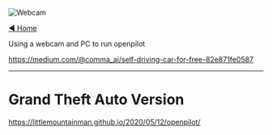 ![Webcam](https://user-images.githubusercontent.com/37757984/83460053-65aa8380-a41a-11ea-8f98-04d3f4ea7c06.png)

[◄ Home](https://github.com/commaai/openpilot/wiki)

Using a webcam and PC to run openpilot

https://medium.com/@comma_ai/self-driving-car-for-free-82e871fe0587


---

# Grand Theft Auto Version

https://littlemountainman.github.io/2020/05/12/openpilot/